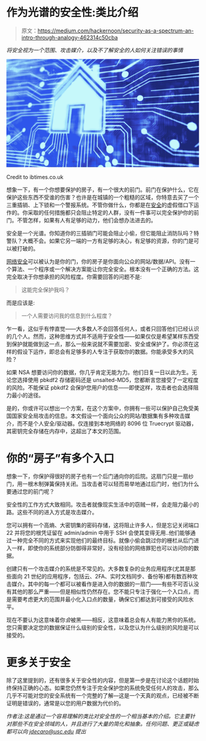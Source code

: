 # 作为光谱的安全性:类比介绍

> 原文：<https://medium.com/hackernoon/security-as-a-spectrum-an-intro-through-analogy-462314c50cba>

*将安全视为一个范围、攻击媒介，以及不了解安全的人如何关注错误的事情*

![](img/9e5c19ac8be59a845e8a340b7339515f.png)

Credit to ibtimes.co.uk

想象一下，有一个你想要保护的房子，有一个很大的前门。前门在保护什么，它在保护这些东西不受谁的伤害？也许是在城镇的一个粗糙的区域，你特意去买了一个三重插销、上下锁和一个警报系统。不管你做什么，你都是在[安全](https://hackernoon.com/tagged/security)的虚假借口下运作的。你采取的任何措施都只会阻止特定的人群，没有一件事可以完全保护你的前门。不管怎样，如果有人有足够的动力，他们会想办法进去的。

安全是一个光谱。你知道你的三插销门可能会阻止小偷，但它能阻止消防队吗？特警队？大概不会。如果它另一端的一方有足够的决心，有足够的资源，你的门是可以被打破的。

[网络安全](https://hackernoon.com/tagged/cybersecurity)可以被认为是你的门，你的房子是你面向公众的网站/数据/API。没有一个算法、一个程序或一个解决方案能让你完全安全。根本没有一个正确的方法。这完全取决于你想承担的风险程度。你需要回答的问题不是:

> 这能完全保护我吗？

而是应该是:

> 一个人需要访问我的信息到什么程度？

乍一看，这似乎有悖直觉——大多数人不会回答任何人，或者只回答他们已经认识的几个人。然而，这种思维方式并不适用于安全性——如果仅仅是希望某样东西受到保护就能做到这一点，那么一般来说就不需要加密、安全或保护了。你必须在这样的假设下运作，即总会有足够多的人专注于获取你的数据。你能承受多大的风险？

如果 NSA 想要访问你的数据，你几乎肯定无能为力。他们日复一日以此为生。无论您选择使用 pbkdf2 存储密码还是 unsalted-MD5，您都断言您接受了一定程度的风险。不能保证 pbkdf2 会保护您用户的信息——即使这样，攻击者也会选择阻力最小的途径。

是的，你或许可以想出一个方案，在这个方案中，你拥有一些可以保护自己免受美国国家安全局攻击的信息。本文假设一个面向公众的网站/数据集有多种攻击媒介，而不是个人安全/驱动器。仅连接到本地网络的 8096 位 Truecrypt 驱动器，其密钥完全存储在内存中，这超出了本文的范围。

# 你的“房子”有多个入口

想象一下，你保护得很好的房子也有一个后门通向你的后院。这扇门只是一扇纱门，用一根木制弹簧保持关闭。当攻击者可以轻而易举地通过后门时，他们为什么要通过您的前门呢？

安全性的工作方式大致相同。攻击者就像现实生活中的窃贼一样，会走阻力最小的路。这些不同的进入方式是攻击媒介。

您可以拥有一个高熵、大密钥集的密码存储，这将阻止许多人，但是忘记关闭端口 22 并将您的根凭证留在 admin/admin 中用于 SSH 会使其变得无用..他们能够通过一种完全不同的方式来实现他们的最终目标。就像小偷会跳过你的栅栏从后门进入一样，即使你的系统部分防御得非常好，没有经验的网络罪犯也可以访问你的数据。

创建只有一个攻击媒介的系统是不常见的。大多数复杂的业务应用程序(尤其是那些面向 21 世纪的应用程序，包括云、2FA、实时文档同步、备份等)都有数百种攻击媒介。其中的每一个都可以被看作是进入你的数据的一扇门——有些不可否认没有其他的那么严重——但是相似性仍然存在。您不能只专注于强化一个入口点，而是需要考虑更大的范围并最小化入口点的数量，确保它们都达到可接受的风险水平。

现在不要认为这意味着你*会*被黑——相反，这意味着总会有人有能力黑你的系统。您只需要决定您的数据保证什么级别的安全性，以及您认为什么级别的风险是可以接受的。

# 更多关于安全

除了这里提到的，还有很多关于安全性的内容，但是第一步是在讨论这个话题时始终保持正确的心态。如果您仍然专注于完全保护您的系统免受任何人的攻击，那么几乎不可能对您的安全系统有一个完整的了解—这是一个天真的观点，已经被不断证明是错误的，通常是以您的用户数据为代价的。

*作者注:这是通过一个容易理解的类比对安全性的一个相当基本的介绍。它主要针对那些不在安全领域的人，并且进行了大量的简化和抽象。任何问题、更正或疑虑都可以向 jdecaro@usc.edu 提出*